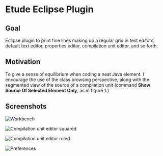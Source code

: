 Etude Eclipse Plugin
====================

Goal
----
Eclipse plugin to print fine lines making up a regular grid in text
editors: default text editor, properties editor, compilation unit
editor, and so forth.

Motivation
----------
To give a sense of equilibrium when coding a neat Java element. I
encourage the use of the class browsing perspective, along with the
segmented view of the source of a compilation unit (command **Show
Source Of Selected Element Only**, as in figure 1.)

Screenshots
-----------
![Workbench](https://raw.githubusercontent.com/wiki/mrallo/eclipse-etude/images/01_eclipse-etude.png)

![Compilation unit editor squared](https://raw.githubusercontent.com/wiki/mrallo/eclipse-etude/images/02_eclipse-etude.png)

![Compilation unit editor ruled](https://raw.githubusercontent.com/wiki/mrallo/eclipse-etude/images/03_eclipse-etude.png)

![Preferences](https://raw.githubusercontent.com/wiki/mrallo/eclipse-etude/images/04_eclipse-etude.png)

